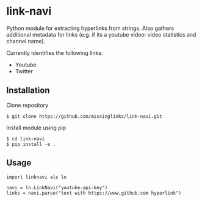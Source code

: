 # link-navi

Python module for extracting hyperlinks from strings.
Also gathers additional metadata for links (e.g. if its a youtube video: video statistics and channel name).

Currently identifies the following links:
* Youtube
* Twitter


## Installation

Clone repository

```
$ git clone https://github.com/missinglinks/link-navi.git
```

Install module using pip

```
$ cd link-navi
$ pip install -e .
```


## Usage

```
import linknavi als ln

navi = ln.LinkNavi("youtube-api-key")
links = navi.parse("text with https://www.github.com hyperlink")

```